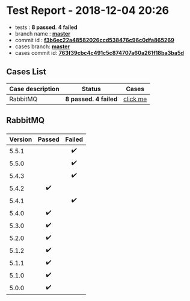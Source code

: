 # Test Report - 2018-12-04 20:26

- tests  : **8 passed**. **4 failed**
- branch name : **[master](https://github.com/apache/incubator-skywalking/tree/master)**
- commit id : **[f3b6ec22a48582026ccd538476c96c0dfa865269](https://github.com/apache/incubator-skywalking/commit/f3b6ec22a48582026ccd538476c96c0dfa865269)**
- cases branch: **[master](https://github.com/SkywalkingTest/skywalking-autotest-scenarios/tree/master)**
- cases commit id: **[763f39cbc4c491c5c874707a60a261f18ba3ba5d](https://github.com/SkywalkingTest/skywalking-autotest-scenarios/commit/763f39cbc4c491c5c874707a60a261f18ba3ba5d)**

## Cases List

| Case description | Status | Cases|
|:-----|:-----:|:-----:|
|RabbitMQ| **8 passed. 4 failed**| [click me](#rabbitmq) |

## RabbitMQ

### 
|  Version     | Passed | Failed|
|:------------- |:-------:|:-----:|
| 5.5.1  | |:heavy_check_mark:|
| 5.5.0  | |:heavy_check_mark:|
| 5.4.3  | |:heavy_check_mark:|
| 5.4.2  | :heavy_check_mark:||
| 5.4.1  | |:heavy_check_mark:|
| 5.4.0  | :heavy_check_mark:||
| 5.3.0  | :heavy_check_mark:||
| 5.2.0  | :heavy_check_mark:||
| 5.1.2  | :heavy_check_mark:||
| 5.1.1  | :heavy_check_mark:||
| 5.1.0  | :heavy_check_mark:||
| 5.0.0  | :heavy_check_mark:||

